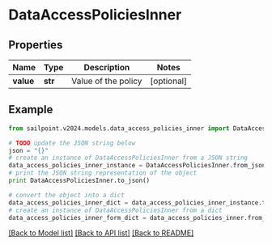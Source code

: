 # DataAccessPoliciesInner


## Properties

Name | Type | Description | Notes
------------ | ------------- | ------------- | -------------
**value** | **str** | Value of the policy | [optional] 

## Example

```python
from sailpoint.v2024.models.data_access_policies_inner import DataAccessPoliciesInner

# TODO update the JSON string below
json = "{}"
# create an instance of DataAccessPoliciesInner from a JSON string
data_access_policies_inner_instance = DataAccessPoliciesInner.from_json(json)
# print the JSON string representation of the object
print DataAccessPoliciesInner.to_json()

# convert the object into a dict
data_access_policies_inner_dict = data_access_policies_inner_instance.to_dict()
# create an instance of DataAccessPoliciesInner from a dict
data_access_policies_inner_form_dict = data_access_policies_inner.from_dict(data_access_policies_inner_dict)
```
[[Back to Model list]](../README.md#documentation-for-models) [[Back to API list]](../README.md#documentation-for-api-endpoints) [[Back to README]](../README.md)


